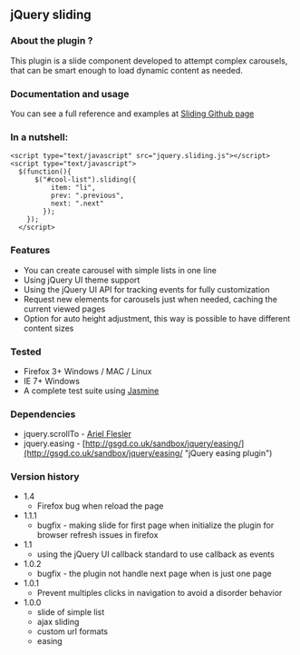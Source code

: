 ## jQuery sliding

### About the plugin ?

This plugin is a slide component developed to attempt complex carousels, that can be smart enough to load dynamic content as needed.

### Documentation and usage

You can see a full reference and examples at [Sliding Github page](http://alexanmtz.github.com/sliding/ "The github page of the complete documentation")

### In a nutshell:
    <script type="text/javascript" src="jquery.sliding.js"></script>
    <script type="text/javascript">
      $(function(){
          $("#cool-list").sliding({
              item: "li",
              prev: ".previous",
              next: ".next"
            });
        });
      </script>

### Features

* You can create carousel with simple lists in one line
* Using jQuery UI theme support
* Using the jQuery UI API for tracking events for fully customization
* Request new elements for carousels just when needed, caching the current viewed pages
* Option for auto height adjustment, this way is possible to have different content sizes

### Tested

* Firefox 3+ Windows / MAC / Linux
* IE 7+ Windows
* A complete test suite using [Jasmine](http://pivotal.github.com/jasmine/ "Jasmine - BDD for your javascript")

### Dependencies
* jquery.scrollTo - [Ariel Flesler](http://flesler.blogspot.com/2007/10/jqueryscrollto.html "ScrollTo jQuery plugin")
* jquery.easing - [http://gsgd.co.uk/sandbox/jquery/easing/](http://gsgd.co.uk/sandbox/jquery/easing/ "jQuery easing plugin")

### Version history
* 1.4
  * Firefox bug when reload the page
* 1.1.1
  * bugfix - making slide for first page when initialize the plugin for browser refresh issues in firefox
* 1.1
  * using the jQuery UI callback standard to use callback as events
* 1.0.2
  * bugfix - the plugin not handle next page when is just one page
* 1.0.1
  * Prevent multiples clicks in navigation to avoid a disorder behavior 
* 1.0.0
  * slide of simple list
  * ajax sliding
  * custom url formats
  * easing